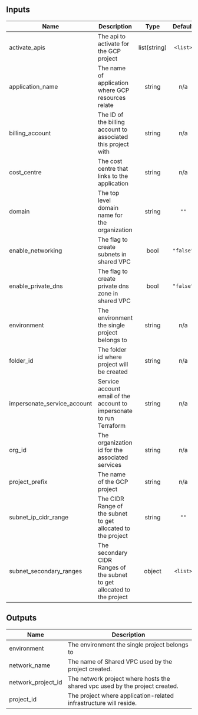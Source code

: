 <!-- BEGINNING OF PRE-COMMIT-TERRAFORM DOCS HOOK -->
## Inputs

| Name | Description | Type | Default | Required |
|------|-------------|:----:|:-----:|:-----:|
| activate\_apis | The api to activate for the GCP project | list(string) | `<list>` | no |
| application\_name | The name of application where GCP resources relate | string | n/a | yes |
| billing\_account | The ID of the billing account to associated this project with | string | n/a | yes |
| cost\_centre | The cost centre that links to the application | string | n/a | yes |
| domain | The top level domain name for the organization | string | `""` | no |
| enable\_networking | The flag to create subnets in shared VPC | bool | `"false"` | no |
| enable\_private\_dns | The flag to create private dns zone in shared VPC | bool | `"false"` | no |
| environment | The environment the single project belongs to | string | n/a | yes |
| folder\_id | The folder id where project will be created | string | n/a | yes |
| impersonate\_service\_account | Service account email of the account to impersonate to run Terraform | string | n/a | yes |
| org\_id | The organization id for the associated services | string | n/a | yes |
| project\_prefix | The name of the GCP project | string | n/a | yes |
| subnet\_ip\_cidr\_range | The CIDR Range of the subnet to get allocated to the project | string | `""` | no |
| subnet\_secondary\_ranges | The secondary CIDR Ranges of the subnet to get allocated to the project | object | `<list>` | no |

## Outputs

| Name | Description |
|------|-------------|
| environment | The environment the single project belongs to |
| network\_name | The name of Shared VPC used by the project created. |
| network\_project\_id | The network project where hosts the shared vpc used by the project created. |
| project\_id | The project where application-related infrastructure will reside. |

<!-- END OF PRE-COMMIT-TERRAFORM DOCS HOOK -->
